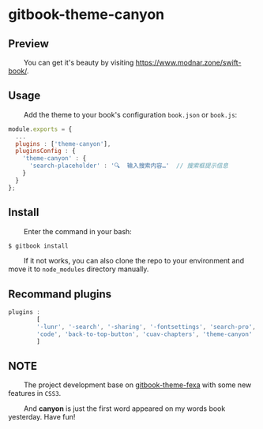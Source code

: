 # gitbook-theme-canyon

## Preview

&#160; &#160; &#160; &#160; You can get it's beauty by visiting https://www.modnar.zone/swift-book/.

## Usage

&#160; &#160; &#160; &#160; Add the theme to your book's configuration `book.json` or `book.js`:

```js
module.exports = {
  ...
  plugins : ['theme-canyon'],
  pluginsConfig : {
    'theme-canyon' : {
      'search-placeholder' : '🔍  输入搜索内容…'  // 搜索框提示信息
    }
  }
};

```

## Install

&#160; &#160; &#160; &#160; Enter the command in your bash:

``` bash
$ gitbook install
```

&#160; &#160; &#160; &#160; If it not works, you can also clone the repo to your environment and move it to `node_modules` directory manually.

## Recommand plugins

```js
plugins :
        [
        '-lunr', '-search', '-sharing', '-fontsettings', 'search-pro',
        'code', 'back-to-top-button', 'cuav-chapters', 'theme-canyon'
        ]
```

## NOTE

&#160; &#160; &#160; &#160; The project development base on [gitbook-theme-fexa](https://github.com/tonyyls/gitbook-plugin-theme-fexa) with some new features in `CSS3`.

&#160; &#160; &#160; &#160; And **canyon** is just the first word appeared on my words book yesterday. Have fun!

